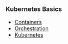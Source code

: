 ### Kubernetes Basics
- [Containers](001-Containers.md)
- [Orchestration](002-Container-Orchestration.md)
- [Kubernetes](003-Kubernetes.md)